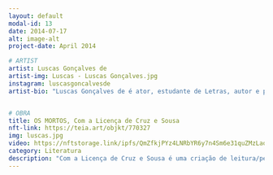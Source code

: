 ```yaml
---
layout: default
modal-id: 13
date: 2014-07-17
alt: image-alt
project-date: April 2014

# ARTIST
artist: Luscas Gonçalves de
artist-img: Luscas - Luscas Gonçalves.jpg
instagram: luscasgoncalvesde
artist-bio: "Luscas Gonçalves de é ator, estudante de Letras, autor e pesquisador. Está em cena nos espetáculos da Trupe Estrela; no experimento cênico Com a licença de Cruz e Sousa; no seu trabalho solo Campo Minado; nos últimos anos esteve em contato com o Open Program, do Workcenter of J. Grotowski and Thomas R. (Itália), tendo a oportunidade de apresentar, na Turquia, o trabalho The Hidden Sayings, repertório do grupo, como também em Sedentos, desenvolvido em Londrina; pesquisa sobre cantos de."


# OBRA
title: OS MORTOS, Com a Licença de Cruz e Sousa
nft-link: https://teia.art/objkt/770327
img: luscas.jpg
video: https://nftstorage.link/ipfs/QmZfkjPYz4LNRbYR6y7n4Sm6e31quZMzLaqqaguDG1T7zi
category: Literatura
description: "Com a Licença de Cruz e Sousa é uma criação de leitura/performance \"cotidianizada\" que aprecia a obra poética do autor simbolista e, através da articulação de práticas de criação, constrói pílulas dos poemas dentro de um contexto ordinário."
---
```

